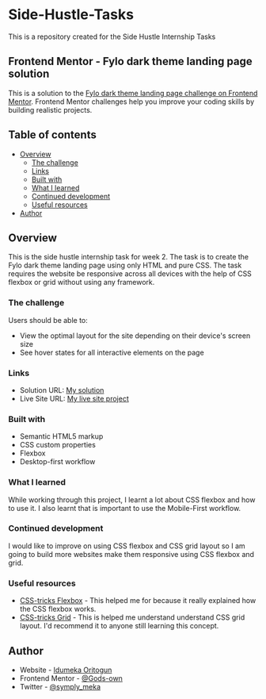 # Side-Hustle-Tasks
This is a repository created for the Side Hustle Internship Tasks

## Frontend Mentor - Fylo dark theme landing page solution

This is a solution to the [Fylo dark theme landing page challenge on Frontend Mentor](https://www.frontendmentor.io/challenges/fylo-dark-theme-landing-page-5ca5f2d21e82137ec91a50fd). Frontend Mentor challenges help you improve your coding skills by building realistic projects. 

## Table of contents

- [Overview](#overview)
  - [The challenge](#the-challenge)
  - [Links](#links)
  - [Built with](#built-with)
  - [What I learned](#what-i-learned)
  - [Continued development](#continued-development)
  - [Useful resources](#useful-resources)
- [Author](#author)


## Overview
This is the side hustle internship task for week 2. The task is to create the Fylo dark theme landing page using only HTML and pure CSS. 
The task requires the website be responsive across all devices with the help of CSS flexbox or grid without using any framework.

### The challenge

Users should be able to:

- View the optimal layout for the site depending on their device's screen size
- See hover states for all interactive elements on the page

### Links

- Solution URL: [My solution](https://github.com/Gods-own/Side-Hustle-Tasks/tree/sidehustle/projects%2Fcss%2Ftask2)
- Live Site URL: [My live site project](https://idumeka-oritz.netlify.app/)

### Built with

- Semantic HTML5 markup
- CSS custom properties
- Flexbox
- Desktop-first workflow

### What I learned

While working through this project, I learnt a lot about CSS flexbox and how to use it. I also learnt that is important to use the Mobile-First
workflow.

### Continued development

I would like to improve on using CSS flexbox and CSS grid layout so I am going to build more websites make them responsive using CSS flexbox and grid.


### Useful resources

- [CSS-tricks Flexbox](https://css-tricks.com/snippets/css/a-guide-to-flexbox/) - This helped me for because it really explained how the CSS flexbox works.
- [CSS-tricks Grid](https://css-tricks.com/snippets/css/complete-guide-grid/) - This is helped me understand understand CSS grid layout. I'd recommend it to anyone still learning this concept.


## Author

- Website - [Idumeka Oritogun](https://idumeka-oritz.netlify.app/)
- Frontend Mentor - [@Gods-own](https://www.frontendmentor.io/profile/Gods-own)
- Twitter - [@symply_meka](https://www.twitter.com/symply_meka)
